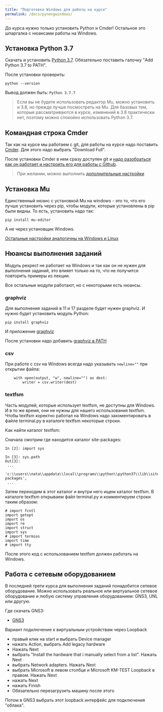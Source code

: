 ```yaml
---
title: "Подготовка Windows для работы на курсе"
permalink: /docs/pynengwindows/
---
```


До курса нужно только установить Python и Cmder!
Остальное это шпаргалка с нюансами работы на Windows.

## Установка Python 3.7

Скачать и установить [Python 3.7](https://www.python.org/downloads/release/python-377/).
Обязательно поставить галочку "Add Python 3.7 to PATH".

После установки проверить:
```
python --version
```

Вывод должен быть: `Python 3.7.7`

> Если вы не будете использовать редактор Mu, можно установить и 3.8, но прежде
> лучше посмостреть на Mu. Для базовых тем, которые рассматриваются в курсе,
> изменений в 3.8 практически нет, поэтому можно спокойно использовать Python 3.7.

## Командная строка Cmder

Так как на курсе мы работаем с git, для работы на курсе надо поставить [Cmder](https://cmder.net/).
Для этого надо выбрать "Download Full".

После установки Cmder в нем сразу доступен git и 
[надо разобраться как он работает и настроить его для работы с Github](https://pyneng.github.io/docs/git-github-course/).

> При желании, можно выполнить [дополнительные настройки](https://medium.com/@alif50/how-to-install-cmder-and-make-it-amazing-c8765e591de5)

## Установка Mu

Единственный нюанс с установкой Mu на windows - это то, что его лучше установить через pip,
чтобы модули, которые установлены в pip были видны. То есть, установить надо так:
```
pip install mu-editor
```

А не через установщик Windows.

[Остальные настройки аналогичны на Windows и Linux](/docs/mu/)

## Нюансы выполнения заданий

Модуль pexpect не работает на Windows и так как он не нужен для выполнения заданий,
это влияет только на то, что не получится повторить примеры из лекции.

Все остальные модули работают, но с некоторыми есть нюансы.

### graphviz

Для выполнения заданий в 11 и 17 разделе будет нужен graphviz.
И нужно будет установить модуль Python:
```
pip install graphviz
```

И приложение [graphviz](https://graphviz.gitlab.io/_pages/Download/Download_windows.html)

После установки надо добавить [graphviz в PATH](https://bobswift.atlassian.net/wiki/spaces/GVIZ/pages/131924165/Graphviz+installation)

### csv

При работе с csv на Windows всегда надо указывать `newline=""` при открытии файла:
```
    with open(output, "w", newline="") as dest:
        writer = csv.writer(dest)
```

### textfsm

Часть модулей, которые использует textfsm, не доступны для Windows.
И в то же время, они не нужны для нашего использования textfsm. 
Чтобы textfsm коректно работал на Windows надо закоментировать
в файле terminal.py в каталоге textfsm некоторые строки.

Как найти каталог textfsm:

Сначала смотрим где находится каталог site-packages:
```
In [2]: import sys

In [3]: sys.path
Out[3]:
 ...
 'c:\\users\\nata\\appdata\\local\\programs\\python\\python37\\lib\\site-packages',
 ...
```

Затем переходим в этот каталог и внутри него ищем каталог textfsm.
В каталоге textfsm открываем файл terminal.py и комментируем строки таким образом:
```
# import fcntl
import getopt
import os
import re
import struct
import sys
# import termios
import time
# import tty
```

После этого код с использованием textfsm должен работать на Windows.

## Работа с сетевым оборудованием

В последней трети курса для выполнения заданий понадобится сетевое оборудование.
Можно использовать реальное или виртуальное сетевое оборудование и любую систему
управления оборудованием: GNS3, UNL или другую.

Где скачать GNS3:

* [GNS3](https://github.com/GNS3/gns3-gui/releases)

Вариант подключение к виртуальным устройствам через Loopback

* правый клик на start и выбрать Device manager
* нажать Action, выбрать Add legacy hardware
* Нажать Next
* выбрать "Install the hardware that i manually select from a list". Нажать Next
* выбрать Network adapters. Нажать Next
* выбрать Microsoft в левом столбце и Microsoft KM-TEST Loopback в правом. Нажать Next
* нажать Next
* нажать Finish
* Обязательно перезагрузить машину после этого

Потом в GNS3 выбрать этот loopback интерфейс для подключения "облака".

